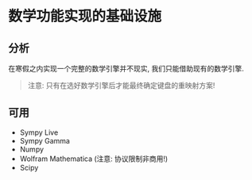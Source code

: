 # 数学功能实现的基础设施

## 分析

在寒假之内实现一个完整的数学引擎并不现实, 我们只能借助现有的数学引擎.

> 注意: 只有在选好数学引擎后才能最终确定键盘的重映射方案!

## 可用

- Sympy Live
- Sympy Gamma
- Numpy
- Wolfram Mathematica (注意: 协议限制非商用!)
- Scipy